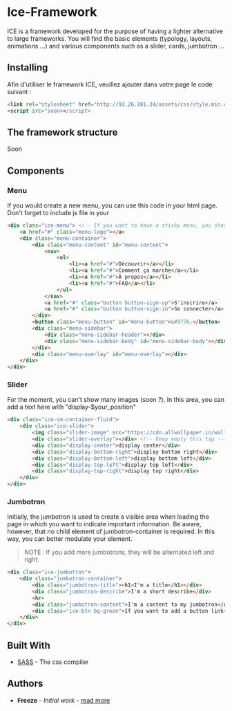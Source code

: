 # Ice-Framework

ICE is a framework developed for the purpose of having a lighter alternative to large frameworks.
You will find the basic elements (typology, layouts, animations ...) and various components such as a slider, cards, jumbotron ...

## Installing

Afin d'utiliser le framework ICE, veuillez ajouter dans votre page le code suivant :
```html
<link rel="stylesheet" href="http://93.26.101.34/assets/css/style.min.css">
<script src="soon></script>
```

## The framework structure

Soon

## Components

### Menu
If you would create a new menu, you can use this code in your html page. Don't forget to include js file in your <head>
```html
<div class="ice-menu"> <!-- If you want to have a sticky menu, you should add "sticky" tag here -->
    <a href="#" class="menu-logo"></a>
    <div class="menu-container">
        <div class="menu-content" id="menu-content">
            <nav>
                <ul>
                    <li><a href="#">Découvrir</a></li>
                    <li><a href="#">Comment ça marche</a></li>
                    <li><a href="#">À propos</a></li>
                    <li><a href="#">FAQ</a></li>
                </ul>
            </nav>
            <a href="#" class="button button-sign-up">S'inscrire</a>
            <a href="#" class="button button-sign-in">Se connecter</a>
        </div>
        <button class="menu-button" id="menu-button">&#9776;</button>
        <div class="menu-sidebar">
            <div class="menu-sidebar-header"></div>
            <div class="menu-sidebar-body" id="menu-sidebar-body"></div>
        </div>
        <div class="menu-overlay" id="menu-overlay"></div>
    </div>
</div>
```

### Slider
For the moment, you can't show many images (soon ?). In this area, you can add a text here with "display-$your_position"
```html
<div class="ice-sm-container-fluid">
    <div class="ice-slider">
        <img class="slider-image" src="https://cdn.allwallpaper.in/wallpapers/1920x1080/8789/champs-elyses-paris-cities-light-lights-1920x1080-wallpaper.jpg"> <!-- Choose your image -->
        <div class="slider-overlay"></div> <!-- Keep empty this tag -->
        <div class="display-center">display center</div>
        <div class="display-bottom-right">display bottom right</div>
        <div class="display-bottom-left">display bottom left</div>
        <div class="display-top-left">display top left</div>
        <div class="display-top-right">display top right</div>
    </div>
</div>
```

### Jumbotron
Initially, the jumbotron is used to create a visible area when loading the page in which you want to indicate important information.
Be aware, however, that no child element of jumbotron-container is required.
In this way, you can better modulate your element.
>NOTE : If you add more jumbotrons, they will be alternated left and right.
```html
<div class="ice-jumbotron">
    <div class="jumbotron-container">
        <div class="jumbotron-title"><h1>I'm a title</h1></div>
        <div class="jumbotron-describe">I'm a short describe</div>
        <hr>
        <div class="jumbotron-content">I'm a content to my jumbotron</div>
        <div class="ice-btn bg-green">If you want to add a button link</div>
    </div>
</div>
```

## Built With

* [SASS](https://sass-lang.com/) - The css compiler


## Authors

* **Freeze** - *Initial work* - [read more](https://github.com/Freeze455)
